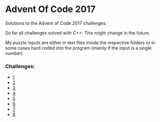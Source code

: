 # Advent Of Code 2017
Solutions to the Advent of Code 2017 challenges.

So far all challenges solved with C++. This might change in the future.

My puzzle inputs are either in text files inside the respective folders or in some cases hard coded into the program (mainly if the input is a single number)

### Challenges:
- [1](adv_1_captcha)
- [2](adv_2_checksum)
- [3](adv_3_memory)
- [4](adv_4_passphrase)
- [5](adv_5_jumps)
- [6](adv_6_banks)
- [7](adv_7_recursive-circus)
- [8](adv_8_i-heard-you-like-registers)
